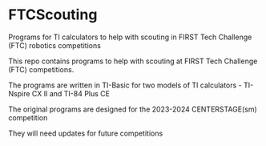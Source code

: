 # FTCScouting
Programs for TI calculators to help with scouting in FIRST Tech Challenge (FTC) robotics competitions

This repo contains programs to help with scouting at FIRST Tech Challenge (FTC) competitions.

The programs are written in TI-Basic for two models of TI calculators - TI-Nspire CX II and TI-84 Plus CE

The original programs are designed for the 2023-2024 CENTERSTAGE(sm) competition

They will need updates for future competitions
